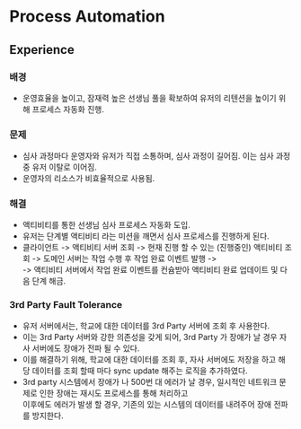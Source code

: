 # Process Automation

## Experience

### 배경 
- 운영효율을 높이고, 잠재력 높은 선생님 풀을 확보하여 유저의 리텐션을 높이기 위해 프로세스 자동화 진행.

### 문제
- 심사 과정마다 운영자와 유저가 직접 소통하며, 심사 과정이 길어짐. 이는 심사 과정중 유저 이탈로 이어짐.
- 운영자의 리소스가 비효율적으로 사용됨.

### 해결 
- 액티비티를 통한 선생님 심사 프로세스 자동화 도입.
- 유저는 단계별 액티비티 라는 미션을 깨면서 심사 프로세스를 진행하게 된다. 
- 클라이언트 -> 액티비티 서버 조회 -> 현재 진행 할 수 있는 (진행중인) 액티비티 조회 -> 도메인 서버는 작업 수행 후 작업 완료 이벤트 발행 ->  
-> 액티비티 서버에서 작업 완료 이벤트를 컨슘받아 액티비티 완료 업데이트 및 다음 단계 해금.

### 3rd Party Fault Tolerance
- 유저 서버에서는, 학교에 대한 데이터를 3rd Party 서버에 조회 후 사용한다. 
- 이는 3rd Party 서버와 강한 의존성을 갖게 되어, 3rd Party 가 장애가 날 경우 자사 서버에도 장애가 전파 될 수 있다.
- 이를 해결하기 위해, 학교에 대한 데이터를 조회 후, 자사 서버에도 저장을 하고 해당 데이터를 조회 할때 마다 sync update 해주는 로직을 추가하였다.
- 3rd party 시스템에서 장애가 나 500번 대 에러가 날 경우, 일시적인 네트워크 문제로 인한 장애는 재시도 프로세스를 통해 처리하고  
  이후에도 에러가 발생 할 경우, 기존의 있는 시스템의 데이터를 내려주어 장애 전파를 방지한다. 
